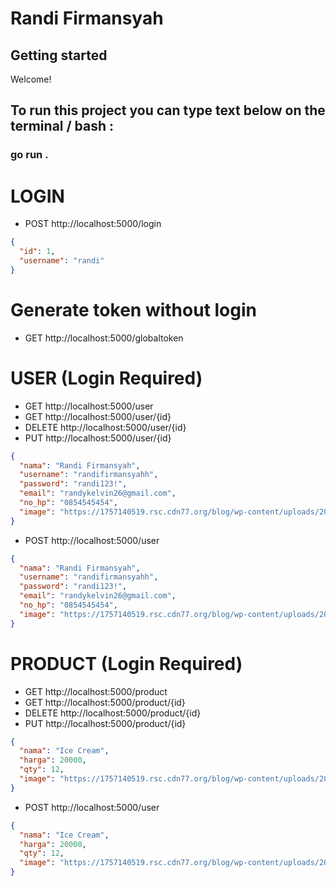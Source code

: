 # Randi Firmansyah

## Getting started

Welcome!

## To run this project you can type text below on the terminal / bash :

### go run .

# LOGIN

- POST http://localhost:5000/login

```json
{
  "id": 1,
  "username": "randi"
}
```

# Generate token without login

- GET http://localhost:5000/globaltoken

# USER (Login Required)

- GET http://localhost:5000/user
- GET http://localhost:5000/user/{id}
- DELETE http://localhost:5000/user/{id}
- PUT http://localhost:5000/user/{id}

```json
{
  "nama": "Randi Firmansyah",
  "username": "randifirmansyahh",
  "password": "randi123!",
  "email": "randykelvin26@gmail.com",
  "no_hp": "0854545454",
  "image": "https://1757140519.rsc.cdn77.org/blog/wp-content/uploads/2018/05/1-google-logo.png"
}
```

- POST http://localhost:5000/user

```json
{
  "nama": "Randi Firmansyah",
  "username": "randifirmansyahh",
  "password": "randi123!",
  "email": "randykelvin26@gmail.com",
  "no_hp": "0854545454",
  "image": "https://1757140519.rsc.cdn77.org/blog/wp-content/uploads/2018/05/1-google-logo.png"
}
```

# PRODUCT (Login Required)

- GET http://localhost:5000/product
- GET http://localhost:5000/product/{id}
- DELETE http://localhost:5000/product/{id}
- PUT http://localhost:5000/product/{id}

```json
{
  "nama": "Ice Cream",
  "harga": 20000,
  "qty": 12,
  "image": "https://1757140519.rsc.cdn77.org/blog/wp-content/uploads/2018/05/1-google-logo.png"
}
```

- POST http://localhost:5000/user

```json
{
  "nama": "Ice Cream",
  "harga": 20000,
  "qty": 12,
  "image": "https://1757140519.rsc.cdn77.org/blog/wp-content/uploads/2018/05/1-google-logo.png"
}
```
